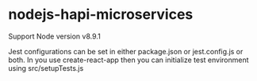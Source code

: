 # nodejs-hapi-microservices

Support Node version v8.9.1

Jest configurations can be set in either package.json or jest.config.js or both. In you use create-react-app then you can initialize test environment using src/setupTests.js





